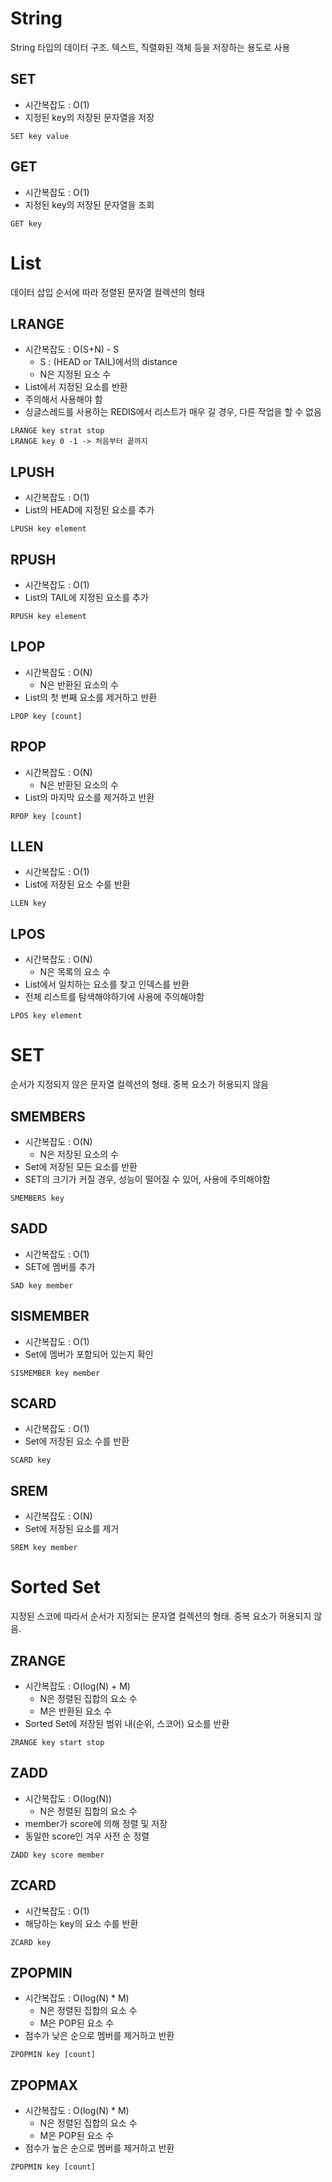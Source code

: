 # String

String 타입의 데이터 구조. 텍스트, 직렬화된 객체 등을 저장하는 용도로 사용

## SET

- 시간복잡도 : O(1)
- 지정된 key의 저장된 문자열을 저장

```
SET key value
```

## GET

- 시간복잡도 : O(1)
- 지정된 key의 저장된 문자열을 조회

```
GET key
```

# List

데이터 삽입 순서에 따라 정렬된 문자열 컬렉션의 형태

## LRANGE

- 시간복잡도 : O(S+N) - S
    - S : (HEAD or TAIL)에서의 distance
    - N은 지정된 요소 수
- List에서 지정된 요소를 반환
- 주의해서 사용해야 함
- 싱글스레드를 사용하는 REDIS에서 리스트가 매우 길 경우, 다른 작업을 할 수 없음

```
LRANGE key strat stop
LRANGE key 0 -1 -> 처음부터 끝까지
```

## LPUSH

- 시간복잡도 : O(1)
- List의 HEAD에 지정된 요소를 추가

```
LPUSH key element
```

## RPUSH

- 시간복잡도 : O(1)
- List의 TAIL에 지정된 요소를 추가

```
RPUSH key element
```

## LPOP

- 시간복잡도 : O(N)
    - N은 반환된 요소의 수
- List의 첫 번째 요소를 제거하고 반환

```
LPOP key [count]
```

## RPOP

- 시간복잡도 : O(N)
    - N은 반환된 요소의 수
- List의 마지막 요소를 제거하고 반환

```
RPOP key [count]
```

## LLEN

- 시간복잡도 : O(1)
- List에 저장된 요소 수를 반환

```
LLEN key
```

## LPOS

- 시간복잡도 : O(N)
    - N은 목록의 요소 수
- List에서 일치하는 요소를 찾고 인덱스를 반환
- 전체 리스트를 탐색해야하기에 사용에 주의해야함

```
LPOS key element
```

# SET

순서가 지정되지 않은 문자열 컬렉션의 형태. 중복 요소가 허용되지 않음

## SMEMBERS

- 시간복잡도 : O(N)
    - N은 저장된 요소의 수
- Set에 저장된 모든 요소를 반환
- SET의 크기가 커질 경우, 성능이 떨어질 수 있어, 사용에 주의해야함

```
SMEMBERS key
```

## SADD

- 시간복잡도 : O(1)
- SET에 멤버를 추가

```
SAD key member
```

## SISMEMBER

- 시간복잡도 : O(1)
- Set에 멤버가 포함되어 있는지 확인

```
SISMEMBER key member
```

## SCARD

- 시간복잡도 : O(1)
- Set에 저장된 요소 수를 반환

```
SCARD key
```

## SREM

- 시간복잡도 : O(N)
- Set에 저장된 요소를 제거
```
SREM key member
```

# Sorted Set
지정된 스코에 따라서 순서가 지정되는 문자열 컬렉션의 형태. 중복 요소가 허용되지 않음.

## ZRANGE
- 시간복잡도 : O(log(N) + M)
  - N은 정렬된 집합의 요소 수
  - M은 반환된 요소 수
- Sorted Set에 저장된 범위 내(순위, 스코어) 요소를 반환
```
ZRANGE key start stop
```

## ZADD
- 시간복잡도 : O(log(N))
  - N은 정렬된 집합의 요소 수
- member가 score에 의해 정렬 및 저장
- 동일한 score인 겨우 사전 순 정렬
```
ZADD key score member
```

## ZCARD
- 시간복잡도 : O(1)
- 해당하는 key의 요소 수를 반환
```
ZCARD key
```

## ZPOPMIN
- 시간복잡도 : O(log(N) * M)
  - N은 정렬된 집합의 요소 수
  - M은 POP된 요소 수
- 점수가 낮은 순으로 멤버를 제거하고 반환
```
ZPOPMIN key [count]
```

## ZPOPMAX
- 시간복잡도 : O(log(N) * M)
  - N은 정렬된 집합의 요소 수
  - M은 POP된 요소 수
- 점수가 높은 순으로 멤버를 제거하고 반환

```
ZPOPMIN key [count]
```
